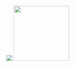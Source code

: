 <div align="center">

<br/>
<img src="https://github-readme-stats.vercel.app/api/top-langs?username=shing-ho&show_icons=true&theme=dracula">
<img height="150px" src="https://github-readme-stats.vercel.app/api?username=Charles-repo&show_icons=true&theme=dracula&count_private=true&private=true">
<br/>
